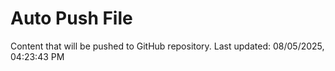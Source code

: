 # Auto Push File

Content that will be pushed to GitHub repository.
Last updated: 08/05/2025, 04:23:43 PM